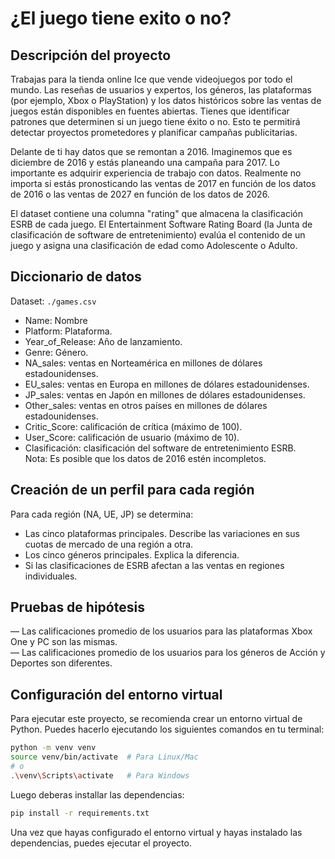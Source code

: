 # ¿El juego tiene exito o no?

## Descripción del proyecto

Trabajas para la tienda online Ice que vende videojuegos por todo el mundo. Las reseñas de usuarios y expertos, los géneros, las plataformas (por ejemplo, Xbox o PlayStation) y los datos históricos sobre las ventas de juegos están disponibles en fuentes abiertas. Tienes que identificar patrones que determinen si un juego tiene éxito o no. Esto te permitirá detectar proyectos prometedores y planificar campañas publicitarias.

Delante de ti hay datos que se remontan a 2016. Imaginemos que es diciembre de 2016 y estás planeando una campaña para 2017.
Lo importante es adquirir experiencia de trabajo con datos. Realmente no importa si estás pronosticando las ventas de 2017 en función de los datos de 2016 o las ventas de 2027 en función de los datos de 2026.

El dataset contiene una columna "rating" que almacena la clasificación ESRB de cada juego. El Entertainment Software Rating Board (la Junta de clasificación de software de entretenimiento) evalúa el contenido de un juego y asigna una clasificación de edad como Adolescente o Adulto.

## Diccionario de datos

Dataset: `./games.csv`

- Name: Nombre
- Platform: Plataforma.
- Year_of_Release: Año de lanzamiento.
- Genre: Género.
- NA_sales: ventas en Norteamérica en millones de dólares estadounidenses. 
- EU_sales: ventas en Europa en millones de dólares estadounidenses.
- JP_sales: ventas en Japón en millones de dólares estadounidenses.
- Other_sales: ventas en otros países en millones de dólares estadounidenses.
- Critic_Score: calificación de crítica (máximo de 100). 
- User_Score: calificación de usuario (máximo de 10).
- Clasificación: clasificación del software de entretenimiento ESRB.  
Nota: Es posible que los datos de 2016 estén incompletos.

## Creación de un perfil para cada región
Para cada región (NA, UE, JP) se determina:
- Las cinco plataformas principales. Describe las variaciones en sus cuotas de mercado de una región a otra.
- Los cinco géneros principales. Explica la diferencia.
- Si las clasificaciones de ESRB afectan a las ventas en regiones individuales.

## Pruebas de hipótesis

— Las calificaciones promedio de los usuarios para las plataformas Xbox One y PC son las mismas.  
— Las calificaciones promedio de los usuarios para los géneros de Acción y Deportes son diferentes.

## Configuración del entorno virtual

Para ejecutar este proyecto, se recomienda crear un entorno virtual de Python. Puedes hacerlo ejecutando los siguientes comandos en tu terminal:

```bash
python -m venv venv
source venv/bin/activate  # Para Linux/Mac
# o
.\venv\Scripts\activate   # Para Windows
```

Luego deberas installar las dependencias:
``` bash
pip install -r requirements.txt
```

Una vez que hayas configurado el entorno virtual y hayas instalado las dependencias, puedes ejecutar el proyecto.